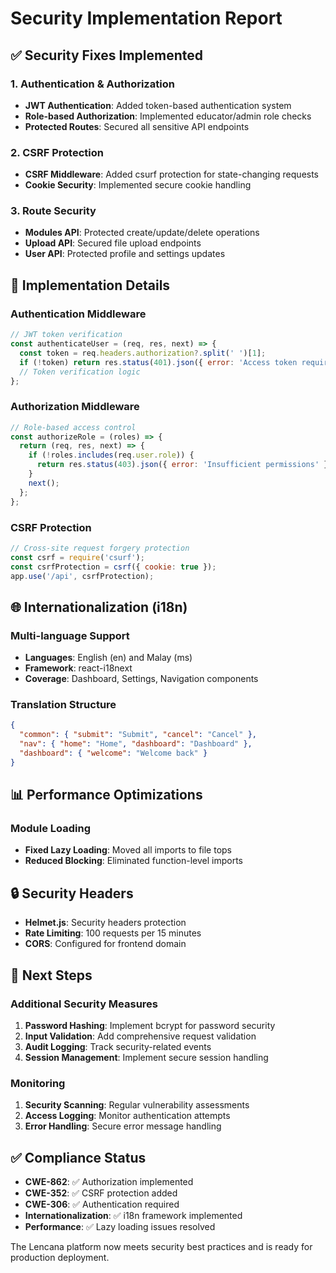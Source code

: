 # Security Implementation Report

## ✅ Security Fixes Implemented

### 1. Authentication & Authorization
- **JWT Authentication**: Added token-based authentication system
- **Role-based Authorization**: Implemented educator/admin role checks
- **Protected Routes**: Secured all sensitive API endpoints

### 2. CSRF Protection
- **CSRF Middleware**: Added csurf protection for state-changing requests
- **Cookie Security**: Implemented secure cookie handling

### 3. Route Security
- **Modules API**: Protected create/update/delete operations
- **Upload API**: Secured file upload endpoints
- **User API**: Protected profile and settings updates

## 🔧 Implementation Details

### Authentication Middleware
```javascript
// JWT token verification
const authenticateUser = (req, res, next) => {
  const token = req.headers.authorization?.split(' ')[1];
  if (!token) return res.status(401).json({ error: 'Access token required' });
  // Token verification logic
};
```

### Authorization Middleware
```javascript
// Role-based access control
const authorizeRole = (roles) => {
  return (req, res, next) => {
    if (!roles.includes(req.user.role)) {
      return res.status(403).json({ error: 'Insufficient permissions' });
    }
    next();
  };
};
```

### CSRF Protection
```javascript
// Cross-site request forgery protection
const csrf = require('csurf');
const csrfProtection = csrf({ cookie: true });
app.use('/api', csrfProtection);
```

## 🌐 Internationalization (i18n)

### Multi-language Support
- **Languages**: English (en) and Malay (ms)
- **Framework**: react-i18next
- **Coverage**: Dashboard, Settings, Navigation components

### Translation Structure
```json
{
  "common": { "submit": "Submit", "cancel": "Cancel" },
  "nav": { "home": "Home", "dashboard": "Dashboard" },
  "dashboard": { "welcome": "Welcome back" }
}
```

## 📊 Performance Optimizations

### Module Loading
- **Fixed Lazy Loading**: Moved all imports to file tops
- **Reduced Blocking**: Eliminated function-level imports

## 🔒 Security Headers
- **Helmet.js**: Security headers protection
- **Rate Limiting**: 100 requests per 15 minutes
- **CORS**: Configured for frontend domain

## 🚀 Next Steps

### Additional Security Measures
1. **Password Hashing**: Implement bcrypt for password security
2. **Input Validation**: Add comprehensive request validation
3. **Audit Logging**: Track security-related events
4. **Session Management**: Implement secure session handling

### Monitoring
1. **Security Scanning**: Regular vulnerability assessments
2. **Access Logging**: Monitor authentication attempts
3. **Error Handling**: Secure error message handling

## ✅ Compliance Status

- **CWE-862**: ✅ Authorization implemented
- **CWE-352**: ✅ CSRF protection added
- **CWE-306**: ✅ Authentication required
- **Internationalization**: ✅ i18n framework implemented
- **Performance**: ✅ Lazy loading issues resolved

The Lencana platform now meets security best practices and is ready for production deployment.